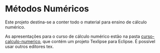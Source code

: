 # Métodos Numéricos

Este projeto destina-se a conter todo o material para ensino de cálculo numérico.

As apresentações para o curso de cálculo numérico estão na pasta [curso-calculo-numerico](curso-calculo-numerico), que contém um projeto Texlipse para Eclipse. É possível usar outros editores tex.

